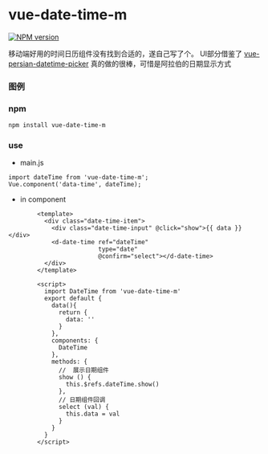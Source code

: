 # vue-date-time-m

[![NPM version](https://img.shields.io/npm/v/brick.js.svg?style=flat)](https://www.npmjs.com/package/vue-persian-datetime-picker)


移动端好用的时间日历组件没有找到合适的，遂自己写了个。
UI部分借鉴了  [vue-persian-datetime-picker](https://talkhabi.github.io/vue-persian-datetime-picker) 真的做的很棒，可惜是阿拉伯的日期显示方式


### 图例

[](https://github.com/mayufo/vue-date-time-m/blob/master/img.gif)

### npm

```
npm install vue-date-time-m
```

### use
- main.js

```
import dateTime from 'vue-date-time-m';
Vue.component('data-time', dateTime);
```

- in component 
```
        <template>
          <div class="date-time-item">
            <div class="date-time-input" @click="show">{{ data }}</div>
            <d-date-time ref="dateTime"
                         type="date"
                         @confirm="select"></d-date-time>
          </div>
        </template>

        <script>
          import DateTime from 'vue-date-time-m'
          export default {
            data(){
              return {
                data: ''
              }
            },
            components: {
              DateTime
            },
            methods: {
              //  展示日期组件
              show () {
                this.$refs.dateTime.show()
              },
              // 日期组件回调
              select (val) {
                this.data = val
              }
            }
          }
        </script>
```
